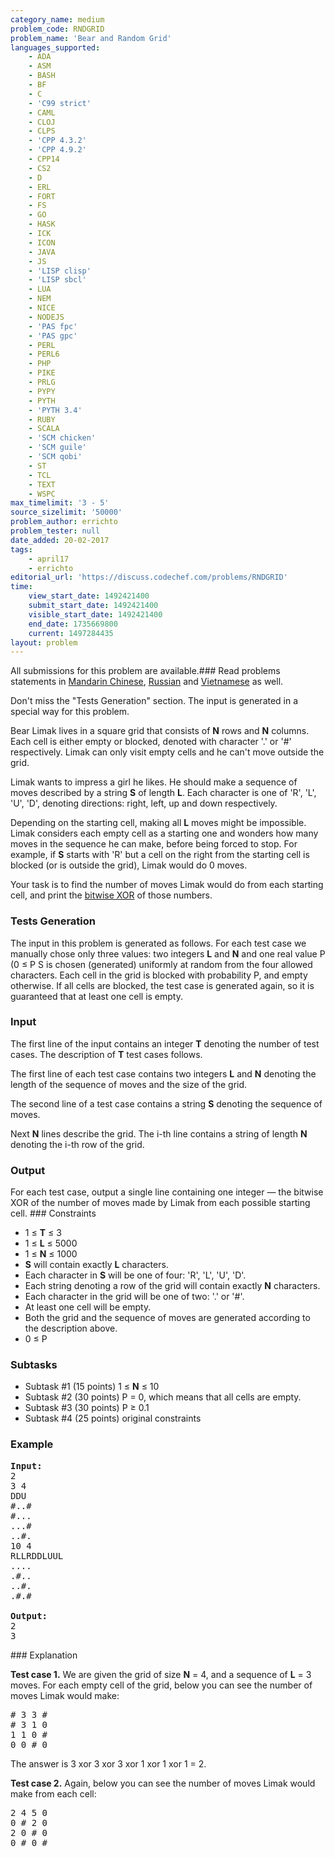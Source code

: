 ```yaml
---
category_name: medium
problem_code: RNDGRID
problem_name: 'Bear and Random Grid'
languages_supported:
    - ADA
    - ASM
    - BASH
    - BF
    - C
    - 'C99 strict'
    - CAML
    - CLOJ
    - CLPS
    - 'CPP 4.3.2'
    - 'CPP 4.9.2'
    - CPP14
    - CS2
    - D
    - ERL
    - FORT
    - FS
    - GO
    - HASK
    - ICK
    - ICON
    - JAVA
    - JS
    - 'LISP clisp'
    - 'LISP sbcl'
    - LUA
    - NEM
    - NICE
    - NODEJS
    - 'PAS fpc'
    - 'PAS gpc'
    - PERL
    - PERL6
    - PHP
    - PIKE
    - PRLG
    - PYPY
    - PYTH
    - 'PYTH 3.4'
    - RUBY
    - SCALA
    - 'SCM chicken'
    - 'SCM guile'
    - 'SCM qobi'
    - ST
    - TCL
    - TEXT
    - WSPC
max_timelimit: '3 - 5'
source_sizelimit: '50000'
problem_author: errichto
problem_tester: null
date_added: 20-02-2017
tags:
    - april17
    - errichto
editorial_url: 'https://discuss.codechef.com/problems/RNDGRID'
time:
    view_start_date: 1492421400
    submit_start_date: 1492421400
    visible_start_date: 1492421400
    end_date: 1735669800
    current: 1497284435
layout: problem
---
```

All submissions for this problem are available.###  Read problems statements in [Mandarin Chinese](http://www.codechef.com/download/translated/APRIL17/mandarin/RNDGRID.pdf), [Russian](http://www.codechef.com/download/translated/APRIL17/russian/RNDGRID.pdf) and [Vietnamese](http://www.codechef.com/download/translated/APRIL17/vietnamese/RNDGRID.pdf) as well.

Don't miss the "Tests Generation" section. The input is generated in a special way for this problem.

Bear Limak lives in a square grid that consists of **N** rows and **N** columns. Each cell is either empty or blocked, denoted with character '.' or '#' respectively. Limak can only visit empty cells and he can't move outside the grid.

Limak wants to impress a girl he likes. He should make a sequence of moves described by a string **S** of length **L**. Each character is one of 'R', 'L', 'U', 'D', denoting directions: right, left, up and down respectively.

Depending on the starting cell, making all **L** moves might be impossible. Limak considers each empty cell as a starting one and wonders how many moves in the sequence he can make, before being forced to stop. For example, if **S** starts with 'R' but a cell on the right from the starting cell is blocked (or is outside the grid), Limak would do 0 moves.

Your task is to find the number of moves Limak would do from each starting cell, and print the [bitwise XOR](https://en.wikipedia.org/wiki/Bitwise_operation#XOR) of those numbers.

### Tests Generation

The input in this problem is generated as follows. For each test case we manually chose only three values: two integers **L** and **N** and one real value P (0 ≤ P S is chosen (generated) uniformly at random from the four allowed characters. Each cell in the grid is blocked with probability P, and empty otherwise. If all cells are blocked, the test case is generated again, so it is guaranteed that at least one cell is empty.

### Input

The first line of the input contains an integer **T** denoting the number of test cases. The description of **T** test cases follows.

The first line of each test case contains two integers **L** and **N** denoting the length of the sequence of moves and the size of the grid.

The second line of a test case contains a string **S** denoting the sequence of moves.

Next **N** lines describe the grid. The i-th line contains a string of length **N** denoting the i-th row of the grid.

### Output

For each test case, output a single line containing one integer — the bitwise XOR of the number of moves made by Limak from each possible starting cell. ### Constraints

- 1 ≤ **T** ≤ 3
- 1 ≤ **L** ≤ 5000
- 1 ≤ **N** ≤ 1000
- **S** will contain exactly **L** characters.
- Each character in **S** will be one of four: 'R', 'L', 'U', 'D'.
- Each string denoting a row of the grid will contain exactly **N** characters.
- Each character in the grid will be one of two: '.' or '#'.
- At least one cell will be empty.
- Both the grid and the sequence of moves are generated according to the description above.
- 0 ≤ P

### Subtasks

- Subtask #1 (15 points) 1 ≤ **N** ≤ 10
- Subtask #2 (30 points) P = 0, which means that all cells are empty.
- Subtask #3 (30 points) P ≥ 0.1
- Subtask #4 (25 points) original constraints

### Example

<pre><b>Input:</b>
2
3 4
DDU
#..#
#...
...#
..#.
10 4
RLLRDDLUUL
....
.#..
..#.
.#.#

<b>Output:</b>
2
3
</pre>### Explanation

**Test case 1.** We are given the grid of size **N** = 4, and a sequence of **L** = 3 moves. For each empty cell of the grid, below you can see the number of moves Limak would make:

<pre>
# 3 3 # 
# 3 1 0 
1 1 0 # 
0 0 # 0
</pre>The answer is 3 xor 3 xor 3 xor 1 xor 1 xor 1 = 2.

**Test case 2.** Again, below you can see the number of moves Limak would make from each cell:

<pre>
2 4 5 0 
0 # 2 0 
2 0 # 0 
0 # 0 #
</pre>
